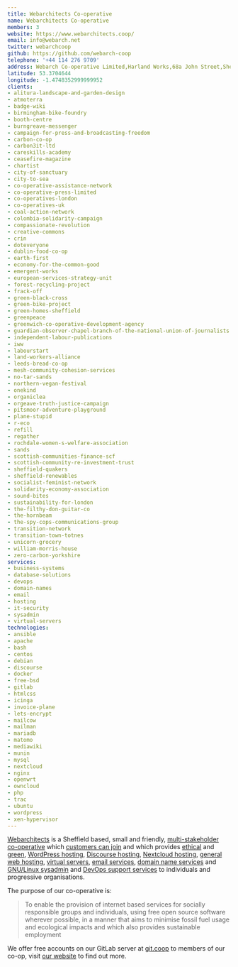 ```yaml
---
title: Webarchitects Co-operative
name: Webarchitects Co-operative
members: 3
website: https://www.webarchitects.coop/
email: info@webarch.net
twitter: webarchcoop
github: https://github.com/webarch-coop
telephone: '+44 114 276 9709'
address: Webarch Co-operative Limited,Harland Works,68a John Street,Sheffield,United Kingdom,S2 4QU
latitude: 53.3704644
longitude: -1.4748352999999952
clients: 
- alitura-landscape-and-garden-design
- atmoterra
- badge-wiki
- birmingham-bike-foundry
- booth-centre
- burngreave-messenger
- campaign-for-press-and-broadcasting-freedom
- carbon-co-op
- carbon3it-ltd
- careskills-academy
- ceasefire-magazine
- chartist
- city-of-sanctuary
- city-to-sea
- co-operative-assistance-network
- co-operative-press-limited
- co-operatives-london
- co-operatives-uk
- coal-action-network
- colombia-solidarity-campaign
- compassionate-revolution
- creative-commons
- crin
- doteveryone
- dublin-food-co-op
- earth-first
- economy-for-the-common-good
- emergent-works
- european-services-strategy-unit
- forest-recycling-project
- frack-off
- green-black-cross
- green-bike-project
- green-homes-sheffield
- greenpeace
- greenwich-co-operative-development-agency
- guardian-observer-chapel-branch-of-the-national-union-of-journalists
- independent-labour-publications
- iww
- labourstart
- land-workers-alliance
- leeds-bread-co-op
- mesh-community-cohesion-services
- no-tar-sands
- northern-vegan-festival
- onekind
- organiclea
- orgeave-truth-justice-campaign
- pitsmoor-adventure-playground
- plane-stupid
- r-eco
- refill
- regather
- rochdale-women-s-welfare-association
- sands
- scottish-communities-finance-scf
- scottish-community-re-investment-trust
- sheffield-quakers
- sheffield-renewables
- socialist-feminist-network
- solidarity-economy-association
- sound-bites
- sustainability-for-london
- the-filthy-don-guitar-co
- the-hornbeam
- the-spy-cops-communications-group
- transition-network
- transition-town-totnes
- unicorn-grocery
- william-morris-house
- zero-carbon-yorkshire
services: 
- business-systems
- database-solutions
- devops
- domain-names
- email
- hosting
- it-security
- sysadmin
- virtual-servers
technologies: 
- ansible
- apache
- bash
- centos
- debian
- discourse
- docker
- free-bsd
- gitlab
- htmlcss
- icinga
- invoice-plane
- lets-encrypt
- mailcow
- mailman
- mariadb
- matomo
- mediawiki
- munin
- mysql
- nextcloud
- nginx
- openwrt
- owncloud
- php
- trac
- ubuntu
- wordpress
- xen-hypervisor
---
```


[Webarchitects](https://www.webarchitects.coop/) is a Sheffield based, small and friendly, [multi-stakeholder co-operative](https://www.webarchitects.coop/about) which [customers can join](https://www.webarchitects.coop/join) and which provides [ethical](https://www.webarchitects.coop/ethics) and [green](https://www.webarchitects.coop/green-energy), [WordPress hosting](https://www.webarchitects.coop/wordpress), [Discourse hosting](https://www.webarchitects.coop/discourse), [Nextcloud hosting](https://www.webarchitects.coop/nextcloud), [general web hosting](https://www.webarchitects.coop/shared-hosting), [virtual servers](https://www.webarchitects.coop/virtual-servers), [email services](https://www.webarchitects.coop/email), [domain name services](https://www.webarchitects.coop/domain-names) and [GNU/Linux sysadmin](https://www.webarchitects.coop/support) and [DevOps support services](https://www.webarchitects.coop/development) to individuals and progressive organisations.

The purpose of our co-operative is: 

> To enable the provision of internet based services for socially responsible groups and individuals, using free open source software wherever possible, in a manner that aims to minimise fossil fuel usage and ecological impacts and which also provides sustainable employment

We offer free accounts on our GitLab server at [git.coop](https://git.coop/) to members of our co-op, visit [our website](https://www.webarchitects.coop/) to find out more.
